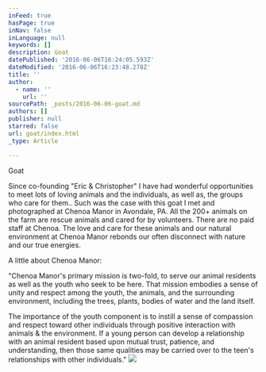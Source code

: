 ```yaml
---
inFeed: true
hasPage: true
inNav: false
inLanguage: null
keywords: []
description: Goat
datePublished: '2016-06-06T16:24:05.593Z'
dateModified: '2016-06-06T16:23:48.278Z'
title: ''
author:
  - name: ''
    url: ''
sourcePath: _posts/2016-06-06-goat.md
authors: []
publisher: null
starred: false
url: goat/index.html
_type: Article

---
```

Goat

Since co-founding "Eric & Christopher" I have had wonderful opportunities to meet lots of loving animals and the individuals, as well as, the groups who care for them.. Such was the case with this goat I met and photographed at Chenoa Manor in Avondale, PA. All the 200+ animals on the farm are rescue animals and cared for by volunteers. There are no paid staff at Chenoa. The love and care for these animals and our natural environment at Chenoa Manor rebonds our often disconnect with nature and our true energies.

A little about Chenoa Manor:

"Chenoa Manor's primary mission is two-fold, to serve our animal residents as well as the youth who seek to be here. That mission embodies a sense of unity and respect among the youth, the animals, and the surrounding environment, including the trees, plants, bodies of water and the land itself.

The importance of the youth component is to instill a sense of compassion and respect toward other individuals through positive interaction with animals & the environment. If a young person can develop a relationship with an animal resident based upon mutual trust, patience, and understanding, then those same qualities may be carried over to the teen's relationships with other individuals."
![](https://the-grid-user-content.s3-us-west-2.amazonaws.com/8b997750-d782-4487-b1e2-68acc828a379.jpg)
